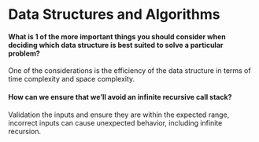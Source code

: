 # Data Structures and Algorithms

#### What is 1 of the more important things you should consider when deciding which data structure is best suited to solve a particular problem?
One of the considerations is the efficiency of the data structure in terms of time complexity and space complexity. 

#### How can we ensure that we’ll avoid an infinite recursive call stack?
Validation  the inputs and ensure they are within the expected range, incorrect inputs can cause unexpected behavior, including infinite recursion.